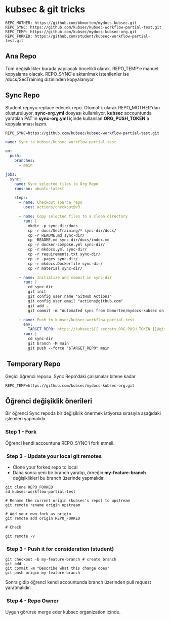 # kubsec & git tricks

```shell
REPO_MOTHER: https://github.com/bbmorten/mydocs-kubsec.git
REPO_SYNC: https://github.com/kubsec/kubsec-workflow-partial-test.git
REPO_TEMP: https://github.com/kubsec/mydocs-kubsec-org.git
REPO_FORKED: https://github.com/student/kubsec-workflow-partial-test.git
```

## Ana Repo

Tüm değişiklikler burada yapılacak öncelikli olarak. REPO_TEMP'e manuel kopyalama olacak. REPO_SYNC'e aktarılmak istenilenler ise /docs/SecTraining dizininden kopyalanıyor

## Sync Repo

Student repoyu replace edecek repo. Otomatik olarak REPO_MOTHER'dan oluşturuluyor.
**sync-org.yml** dosyası kullanılıyor. **kubsec** accountunda yaratılan PAT'ın **sync-org.yml** içinde kullanılan **ORG_PUSH_TOKEN**'a kopyalanması lazım.

```shell
REPO_SYNC=https://github.com/kubsec/kubsec-workflow-partial-test.git

```

```yaml
name: Sync to kubsec/kubsec-workflow-partial-test

on:
  push:
    branches:
      - main

jobs:
  sync:
    name: Sync selected files to Org Repo
    runs-on: ubuntu-latest

    steps:
      - name: Checkout source repo
        uses: actions/checkout@v3

      - name: Copy selected files to a clean directory
        run: |
          mkdir -p sync-dir/docs
          cp -r docs/SecTraining/* sync-dir/docs/
          cp -r README.md sync-dir/
          cp  README.md sync-dir/docs/index.md
          cp -r docker-compose.yml sync-dir/
          cp -r mkdocs.yml sync-dir/
          cp -r requirements.txt sync-dir/
          cp -r .pages sync-dir/
          cp -r mkdocs.Dockerfile sync-dir/
          cp -r material sync-dir/

      - name: Initialize and commit in sync-dir
        run: |
          cd sync-dir
          git init
          git config user.name "GitHub Actions"
          git config user.email "actions@github.com"
          git add .
          git commit -m "Automated sync from bbmorten/mydocs-kubsec on $(date +'%Y-%m-%d %H:%M:%S')"

      - name: Push to kubsec/kubsec-workflow-partial-test
        env:
          TARGET_REPO: https://kubsec:${{ secrets.ORG_PUSH_TOKEN }}@github.com/kubsec/kubsec-workflow-partial-test.git
        run: |
          cd sync-dir
          git branch -M main
          git push --force "$TARGET_REPO" main


```

##  Temporary Repo

Geçici öğrenci reposu. Sync Repo'daki çalışmalar bitene kadar

```shell
REPO_TEMP=https://github.com/kubsec/mydocs-kubsec-org.git

```

## Öğrenci değişiklik önerileri

Bir öğrenci Sync repoda bir değişiklik önermek istiyorsa sırasıyla aşağıdaki işlemleri yapmalıdır.

### Step 1 - Fork

Öğrenci kendi accountuna REPO_SYNC'i fork etmeli.

###  Step 3 - Update your local git remotes

- Clone your forked repo to local
- Daha sonra yeni bir branch yaratıp, örneğin **my-feature-branch** değişiklikleri bu branch üzerinde yapmalıdır.

```shell
git clone REPO_FORKED
cd kubsec-workflow-partial-test

# Rename the current origin (kubsec's repo) to upstream
git remote rename origin upstream

# Add your own fork as origin
git remote add origin REPO_FORKED

# Check

git remote -v
```

###  Step 3 - Push it for consideration (student)

```shell
git checkout -b my-feature-branch # create branch
git add .
git commit -m "Describe what this change does"
git push origin my-feature-branch
```

Sonra gidip öğrenci kendi accountunda branch üzerinden pull request yaratmalıdır.

###  Step 4 - Repo Owner

Uygun görürse merge eder kubsec organization içinde.
